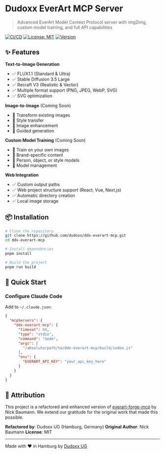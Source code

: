# Dudoxx EverArt MCP Server

> Advanced EverArt Model Context Protocol server with img2img, custom model training, and full API capabilities

[![CI/CD](https://github.com/dudoxx/ddx-everart-mcp/workflows/CI%2FCD%20Pipeline/badge.svg)](https://github.com/dudoxx/ddx-everart-mcp/actions)
[![License: MIT](https://img.shields.io/badge/License-MIT-yellow.svg)](https://opensource.org/licenses/MIT)
[![Version](https://img.shields.io/badge/version-1.0.0-blue.svg)](https://github.com/dudoxx/ddx-everart-mcp)

## ✨ Features

**Text-to-Image Generation**
- ✅ FLUX1.1 (Standard & Ultra)
- ✅ Stable Diffusion 3.5 Large
- ✅ Recraft V3 (Realistic & Vector)
- ✅ Multiple format support (PNG, JPEG, WebP, SVG)
- ✅ SVG optimization

**Image-to-Image** (Coming Soon)
- 🔄 Transform existing images
- 🔄 Style transfer
- 🔄 Image enhancement
- 🔄 Guided generation

**Custom Model Training** (Coming Soon)
- 🔄 Train on your own images
- 🔄 Brand-specific content
- 🔄 Person, object, or style models
- 🔄 Model management

**Web Integration**
- ✅ Custom output paths
- ✅ Web project structure support (React, Vue, Next.js)
- ✅ Automatic directory creation
- ✅ Local image storage

## 📦 Installation

```bash
# Clone the repository
git clone https://github.com/dudoxx/ddx-everart-mcp.git
cd ddx-everart-mcp

# Install dependencies
pnpm install

# Build the project
pnpm run build
```

## 🚀 Quick Start

### Configure Claude Code

Add to `~/.claude.json`:

```json
{
  "mcpServers": {
    "ddx-everart-mcp": {
      "timeout": 60,
      "type": "stdio",
      "command": "node",
      "args": [
        "/absolute/path/to/ddx-everart-mcp/build/index.js"
      ],
      "env": {
        "EVERART_API_KEY": "your_api_key_here"
      }
    }
  }
}
```

## 🙏 Attribution

This project is a refactored and enhanced version of [everart-forge-mcp](https://github.com/nickbaumann98/everart-forge-mcp) by Nick Baumann. We extend our gratitude for the original work that made this possible.

**Refactored by**: Dudoxx UG (Hamburg, Germany)
**Original Author**: Nick Baumann
**License**: MIT

---

Made with ❤️ in Hamburg by [Dudoxx UG](https://dudoxx.com)
